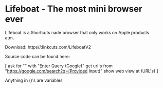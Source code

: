 # Lifeboat - The most mini browser ever  

Lifeboat is a Shortcuts nade browser that only works on Apple products atm.

Download: https//:linkcuts.com/LifeboatV2

Source code can be found here:

[ ask for "" with "Enter Query (Google)"
 get url's from "https://google.com/search?q=(Provided Input)"
show web view at (URL's) ]

Anything in ()'s are variables
